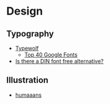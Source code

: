 # Design

## Typography

- [Typewolf](https://www.typewolf.com/)
  - [Top 40 Google Fonts](https://www.typewolf.com/google-fonts)
- [Is there a DIN font free alternative?](https://graphicdesign.stackexchange.com/questions/7178/is-there-a-din-font-free-alternative)

## Illustration

- [humaaans](https://www.humaaans.com/)
